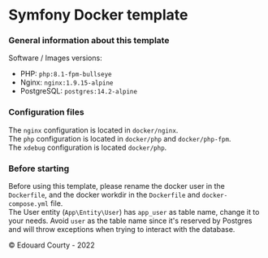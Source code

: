 # Symfony Docker template

### General information about this template

Software / Images versions:
 - PHP: `php:8.1-fpm-bullseye`
 - Nginx: `nginx:1.9.15-alpine`
 - PostgreSQL: `postgres:14.2-alpine`

### Configuration files

The `nginx` configuration is located in `docker/nginx`. <br />
The `php` configuration is located in `docker/php` and `docker/php-fpm`. <br />
The `xdebug` configuration is located `docker/php`. <br />

### Before starting

Before using this template, please rename the docker user in the `Dockerfile`, and the docker workdir in the `Dockerfile` and `docker-compose.yml` file.<br />
The User entity (`App\Entity\User`) has `app_user` as table name, change it to your needs. Avoid `user` as the table name since it's reserved by Postgres and will throw exceptions when trying to interact with the database.<br />


&copy; Edouard Courty - 2022

